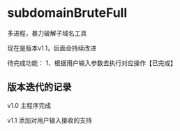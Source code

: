 # subdomainBruteFull
多进程，暴力破解子域名工具



现在是版本v1.1，后面会持续改进

待完成功能：
  1、根据用户输入参数去执行对应操作【已完成】
  
  
  
  
## 版本迭代的记录
v1.0  主程序完成  

v1.1  添加对用户输入接收的支持
